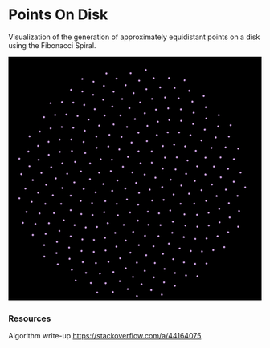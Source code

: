 # Points On Disk

Visualization of the generation of approximately equidistant points on a disk using the Fibonacci Spiral.

![](demo.png)

### Resources

Algorithm write-up <https://stackoverflow.com/a/44164075>